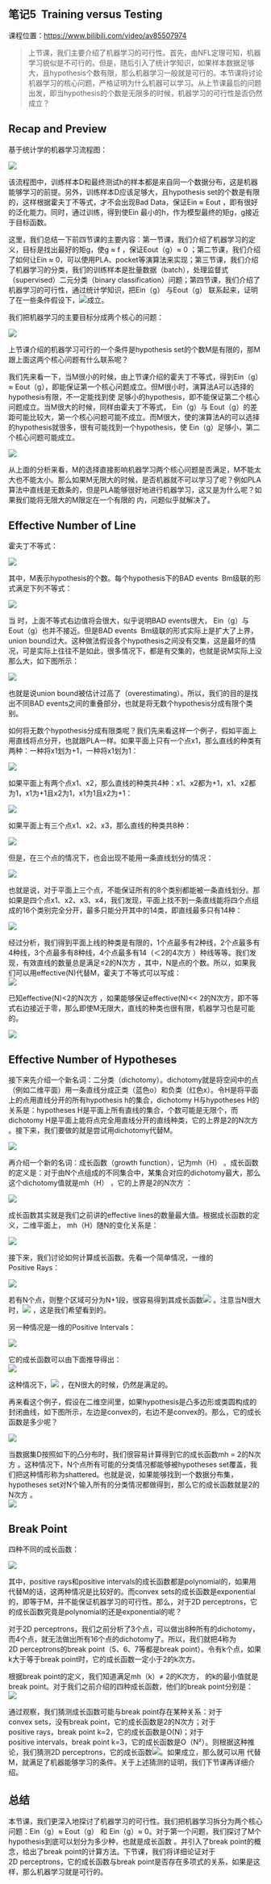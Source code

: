 ## 笔记5 ­­ Training versus Testing
课程位置：https://www.bilibili.com/video/av85507974  

>上节课，我们主要介绍了机器学习的可行性。首先，由NFL定理可知，机器学习貌似是不可行的。但是，随后引入了统计学知识，如果样本数据足够大，且hypothesis个数有限，那么机器学习一般就是可行的。本节课将讨论机器学习的核心问题，严格证明为什么机器可以学习。从上节课最后的问题出发，即当hypothesis的个数是无限多的时候，机器学习的可行性是否仍然成立？  

## Recap and Preview  

基于统计学的机器学习流程图：

![](assets/markdown-img-paste-20200316100739423.png)  

该流程图中，训练样本D和最终测试h的样本都是来自同一个数据分布，这是机器能够学习的前提。另外，训练样本D应该足够大，且hypothesis set的个数是有限的，这样根据霍夫丁不等式，才不会出现Bad Data，保证Ein ≈ Eout ，即有很好的泛化能力。同时，通过训练，得到使Ein 最小的h，作为模型最终的矩g，g接近于目标函数。  

这里，我们总结一下前四节课的主要内容：第一节课，我们介绍了机器学习的定义，目标是找出最好的矩g，使g ≈ f ，保证Eout（g）≈ 0 ；第二节课，我们介绍了如何让Ein ≈ 0，可以使用PLA、pocket等演算法来实现；第三节课，我们介绍了机器学习的分类，我们的训练样本是批量数据（batch），处理监督式（supervised）二元分类（binary classification）问题；第四节课，我们介绍了机器学习的可行性，通过统计学知识，把Ein（g） 与Eout（g） 联系起来，证明了在一些条件假设下，![](assets/markdown-img-paste-20200316101116590.png)成立。  

我们把机器学习的主要目标分成两个核心的问题：  

![](assets/markdown-img-paste-20200316101144278.png)  

上节课介绍的机器学习可行的一个条件是hypothesis set的个数M是有限的，那M跟上面这两个核心问题有什么联系呢？  

我们先来看一下，当M很小的时候，由上节课介绍的霍夫丁不等式，得到Ein（g）≈ Eout（g），即能保证第一个核心问题成立。但M很小时，演算法A可以选择的hypothesis有限，不一定能找到使 足够小的hypothesis，即不能保证第二个核心问题成立。当M很大的时候，同样由霍夫丁不等式， Ein（g）与 Eout（g）的差距可能比较大，第一个核心问题可能不成立。而M很大，使的演算法A的可以选择的hypothesis就很多，很有可能找到一个hypothesis，使 Ein（g）足够小，第二个核心问题可能成立。  

![](assets/markdown-img-paste-2020031610134922.png)  

从上面的分析来看，M的选择直接影响机器学习两个核心问题是否满足，M不能太大也不能太小。那么如果M无限大的时候，是否机器就不可以学习了呢？例如PLA算法中直线是无数条的，但是PLA能够很好地进行机器学习，这又是为什么呢？如果我们能将无限大的M限定在一个有限的 内，问题似乎就解决了。  

## Effective Number of Line

霍夫丁不等式：

![](assets/markdown-img-paste-20200316101443150.png)  

其中，M表示hypothesis的个数。每个hypothesis下的BAD events  Bm级联的形式满足下列不等式：  

![](assets/markdown-img-paste-20200316101515247.png)  

当 时，上面不等式右边值将会很大，似乎说明BAD events很大， Ein（g）与Eout（g）也并不接近。但是BAD events  Bm级联的形式实际上是扩大了上界，union bound过大。这种做法假设各个hypothesis之间没有交集，这是最坏的情况，可是实际上往往不是如此，很多情况下，都是有交集的，也就是说M实际上没那么大，如下图所示：

![](assets/markdown-img-paste-20200316101525366.png)  

也就是说union bound被估计过高了（over­estimating）。所以，我们的目的是找出不同BAD events之间的重叠部分，也就是将无数个hypothesis分成有限个类别。  

如何将无数个hypothesis分成有限类呢？我们先来看这样一个例子，假如平面上用直线将点分开，也就跟PLA一样。如果平面上只有一个点x1，那么直线的种类有两种：一种将x1划为+1，一种将x1划为­1：  

![](assets/markdown-img-paste-20200316101706813.png)  

如果平面上有两个点x1、x2，那么直线的种类共4种：x1、x2都为+1，x1、x2都为­1，x1为+1且x2为­1，x1为­1且x2为+1：  

![](assets/markdown-img-paste-20200316101725102.png)  

如果平面上有三个点x1、x2、x3，那么直线的种类共8种：  

![](assets/markdown-img-paste-20200316101748183.png)  

但是，在三个点的情况下，也会出现不能用一条直线划分的情况：  

![](assets/markdown-img-paste-20200316101808113.png)  

也就是说，对于平面上三个点，不能保证所有的8个类别都能被一条直线划分。那如果是四个点x1、x2、x3、x4，我们发现，平面上找不到一条直线能将四个点组成的16个类别完全分开，最多只能分开其中的14类，即直线最多只有14种：  

![](assets/markdown-img-paste-20200316101828255.png)  

经过分析，我们得到平面上线的种类是有限的，1个点最多有2种线，2个点最多有4种线，3个点最多有8种线，4个点最多有14（＜2的4次方 ）种线等等。我们发现，有效直线的数量总是满足≤2的N次方 ，其中，N是点的个数。所以，如果我们可以用effective(N)代替M，霍夫丁不等式可以写成：  
![](assets/markdown-img-paste-20200316101951233.png)  

已知effective(N)<2的N次方 ，如果能够保证effective(N)<< 2的N次方，即不等式右边接近于零，那么即使M无限大，直线的种类也很有限，机器学习也是可能的。  

![](assets/markdown-img-paste-20200316102032824.png)  

## Effective Number of Hypotheses  

接下来先介绍一个新名词：二分类（dichotomy）。dichotomy就是将空间中的点（例如二维平面）用一条直线分成正类（蓝色o）和负类（红色x）。令H是将平面上的点用直线分开的所有hypothesis h的集合，dichotomy H与hypotheses H的关系是：hypotheses H是平面上所有直线的集合，个数可能是无限个，而dichotomy H是平面上能将点完全用直线分开的直线种类，它的上界是2的N次方 。接下来，我们要做的就是尝试用dichotomy代替M。   

![](assets/markdown-img-paste-20200316102143544.png)  

再介绍一个新的名词：成长函数（growth function），记为mh（H） 。成长函数的定义是：对于由N个点组成的不同集合中，某集合对应的dichotomy最大，那么这个dichotomy值就是mh（H） ，它的上界是2的N次方 ：  

![](assets/markdown-img-paste-20200316102243401.png)  

成长函数其实就是我们之前讲的effective lines的数量最大值。根据成长函数的定义，二维平面上， mh（H）随N的变化关系是：  

![](assets/markdown-img-paste-20200316102312877.png)  

接下来，我们讨论如何计算成长函数。先看一个简单情况，一维的Positive Rays：  

![](assets/markdown-img-paste-20200316102333134.png)  

若有N个点，则整个区域可分为N+1段，很容易得到其成长函数![](assets/markdown-img-paste-20200316102406604.png) 。注意当N很大时，![](assets/markdown-img-paste-20200316102423581.png) ，这是我们希望看到的。  


另一种情况是一维的Positive Intervals：  

![](assets/markdown-img-paste-20200316102433838.png)  

它的成长函数可以由下面推导得出：  
![](assets/markdown-img-paste-20200316102449583.png)  

这种情况下，![](assets/markdown-img-paste-20200316102524974.png) ，在N很大的时候，仍然是满足的。  

再来看这个例子，假设在二维空间里，如果hypothesis是凸多边形或类圆构成的封闭曲线，如下图所示，左边是convex的，右边不是convex的。那么，它的成长函数是多少呢？  

![](assets/markdown-img-paste-20200316102532778.png)  

当数据集D按照如下的凸分布时，我们很容易计算得到它的成长函数mh = 2的N次方 。这种情况下，N个点所有可能的分类情况都能够被hypotheses set覆盖，我们把这种情形称为shattered。也就是说，如果能够找到一个数据分布集，hypotheses set对N个输入所有的分类情况都做得到，那么它的成长函数就是2的N次方 。  
![](assets/markdown-img-paste-20200316102632829.png)  

## Break Point
四种不同的成长函数：  

![](assets/markdown-img-paste-20200316102731582.png)  

其中，positive rays和positive intervals的成长函数都是polynomial的，如果用 代替M的话，这两种情况是比较好的。而convex sets的成长函数是exponential的，即等于M，并不能保证机器学习的可行性。那么，对于2D perceptrons，它的成长函数究竟是polynomial的还是exponential的呢？  

对于2D perceptrons，我们之前分析了3个点，可以做出8种所有的dichotomy，而4个点，就无法做出所有16个点的dichotomy了。所以，我们就把4称为2D perceptrons的break point（5、6、7等都是break point）。令有k个点，如果k大于等于break point时，它的成长函数一定小于2的k次方。  

根据break point的定义，我们知道满足mh（k）≠ 2的K次方， 的k的最小值就是break point。对于我们之前介绍的四种成长函数，他们的break point分别是：  
![](assets/markdown-img-paste-20200316102911960.png)  

通过观察，我们猜测成长函数可能与break point存在某种关系：对于convex sets，没有break point，它的成长函数是2的N次方；对于positive rays，break point k=2，它的成长函数是O(N)；对于positive intervals，break point k=3，它的成长函数是O（N²）。则根据这种推论，我们猜测2D perceptrons，它的成长函数![](assets/markdown-img-paste-20200316103001902.png)。如果成立，那么就可以用 代替M，就满足了机器能够学习的条件。关于上述猜测的证明，我们下节课再详细介绍。  

## 总结

本节课，我们更深入地探讨了机器学习的可行性。我们把机器学习拆分为两个核心问题：Ein（g）≈ Eout（g） 和 Ein（g）≈ 0。对于第一个问题，我们探讨了M个hypothesis到底可以划分为多少种，也就是成长函数 。并引入了break point的概念，给出了break point的计算方法。下节课，我们将详细论证对于2D perceptrons，它的成长函数与break point是否存在多项式的关系，如果是这样，那么机器学习就是可行的。
